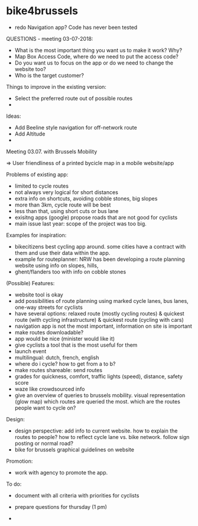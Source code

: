 # bike4brussels

- redo Navigation app? Code has never been tested

QUESTIONS - meeting 03-07-2018:

- What is the most important thing you want us to make it work? Why?
- Map Box Access Code, where do we need to put the access code?
- Do you want us to focus on the app or do we need to change the website too?
- Who is the target customer?

Things to improve in the existing version:

- Select the preferred route out of possible routes
- 

Ideas:

- Add Beeline style navigation for off-network route
- Add Altitude
- 

Meeting 03.07. with Brussels Mobility

=> User friendliness of a printed bycicle map in a mobile website/app

Problems of existing app: 

- limited to cycle routes
- not always very logical for short distances
- extra info on shortcuts, avoiding cobble stones, big slopes
- more than 3km, cycle route will be best
- less than that, using short cuts or bus lane
- exisitng apps (google) propose roads that are not good for cyclists
- main issue last year: scope of the project was too big.


Examples for inspiration:

- bikecitizens best cycling app around. some cities have a contract with them and use their data within the app. 
- example for routeplanner: NRW has been developing a route planning website using info on slopes, hills, 
- ghent/flanders too with info on cobble stones

(Possible) Features:

- website tool is okay
- add possibilities of route planning using marked cycle lanes, bus lanes, one-way streets for cyclists
- have several options: relaxed route (mostly cycling routes) & quickest route (with cycling infrastructure) & quickest route (cycling with cars)
- navigation app is not the most important, information on site is important
- make routes downloadable?
- app would be nice (minister would like it)
- give cyclists a tool that is the most useful for them
- launch event
- multilingual: dutch, french, english
- where do i cycle? how to get from a to b?
- make routes shareable: send routes
- grades for quickness, comfort, traffic lights (speed), distance, safety score
- waze like crowdsourced info
- give an overview of queries to brussels mobility. visual representation (glow map) which routes are queried the most. which are the routes people want to cycle on? 

Design: 

- design perspective: add info to current website. how to explain the routes to people? how to reflect cycle lane vs. bike network. follow sign posting or normal road?
- bike for brussels graphical guidelines on website

Promotion:

- work with agency to promote the app.


To do:

- document with all criteria with priorities for cyclists
- prepare questions for thursday (1 pm)

- 
